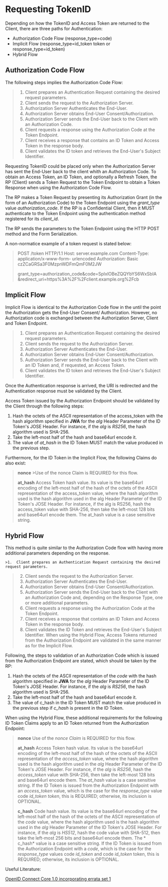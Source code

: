 # Requesting TokenID

Depending on how the TokenID and Access Token are returned to the Client, there are three paths for Authentication:
+ Authorization Code Flow (response_type=code)
+ Implicit Flow (response_type=id_token token or response_type=id_token)
+ Hybrid Flow 


## Authorization Code Flow
The following steps implies the Authorization Code Flow:

>1. Client prepares an Authentication Request containing the desired request parameters.
>2. Client sends the request to the Authorization Server.
>3.  Authorization Server Authenticates the End-User.
>4.  Authorization Server obtains End-User Consent/Authorization.
>5.  Authorization Server sends the End-User back to the Client with an Authorization Code.
>6.  Client requests a response using the Authorization Code at the Token Endpoint.
>7.  Client receives a response that contains an ID Token and Access Token in the response body.
>8.  Client validates the ID token and retrieves the End-User's Subject Identifier.

Requesting TokenID could be placed only when the Authorization Server has sent the End-User back to the client whith an Authorization Code.
To obtain an Access Token, an ID Token, and optionally a Refresh Token, the RP (Client) sends a Token Request to the Token Endpoint to obtain a Token Response when using the Authorization Code Flow. 

The RP makes a Token Request by presenting its Authorization Grant (in the form of an Authorization Code) to the Token Endpoint using the  *grant_type*  value  *authorization_code*. If the RP is a Confidential Client, then it MUST authenticate to the Token Endpoint using the authentication method registered for its  *client_id*.

The RP sends the parameters to the Token Endpoint using the HTTP  POST  method and the Form Serialization.

A non-normatice example of a token request is stated below:

>POST /token HTTP/1.1
>Host: server.example.com
>Content-Type: application/x-www-form-	urlencoded
>Authorization: Basic czZCaGRSa3F0MzpnWDFmQmF0M2JW
>
>  grant_type=authorization_code&code=SplxlOBeZQQYbYS6WxSbIA
>	  &redirect_uri=https%3A%2F%2Fclient.example.org%2Fcb



## Implicit Flow

Implicit Flow is identical to the Authorization Code flow in the until the point the Authorization gets the End-User Consent/ Authorization. However, no Authorization code is exchanged between the Authorization Server, Client and Token Endpoint.
 
>    1. Client prepares an Authentication Request containing the desired request parameters.
>	2. Client sends the request to the Authorization Server.
>	3.  Authorization Server Authenticates the End-User.
>	4.  Authorization Server obtains End-User Consent/Authorization.
>	5.  Authorization Server sends the End-User back to the Client with an ID Token and, if requested, an Access Token.
>	6.  Client validates the ID token and retrieves the End-User's Subject Identifier.

Once the Authentication response is arrived, the URI is redirected and the Authentication response must be validated by the Client. 

Access Token issued by the Authorization Endpoint should be validated by the Client through the following steps:

1.  Hash the octets of the ASCII representation of the  access_token  with the hash algorithm specified in  **JWA** for the  *alg*  Header Parameter of the ID Token's JOSE Header. For instance, if the  *alg*  is  *RS256*, the hash algorithm used is SHA-256.
2.  Take the left-most half of the hash and base64url encode it.
3.  The value of  *at_hash*  in the ID Token MUST match the value produced in the previous step.

Furthermore, for the ID Token in the Implicit Flow, the following Claims do also exist:
	
>**nonce**
	>Use of the  nonce  Claim is REQUIRED for this flow.
>
>**at_hash**
	Access Token hash value. Its value is the base64url encoding of the left-most half of the hash of the octets of the ASCII representation of the  access_token  value, where the hash algorithm used is the hash algorithm used in the  alg  Header Parameter of the ID Token's JOSE Header. For instance, if the  alg  is  RS256, hash the  access_token  value with SHA-256, then take the left-most 128 bits and base64url encode them. The  at_hash  value is a case sensitive string.


## Hybrid Flow
This method is quite similar to the Authorization Code flow with having more additional parameters depending on the response.
>
	>1.  Client prepares an Authentication Request containing the desired request parameters.
>	2.  Client sends the request to the Authorization Server.
>	3.  Authorization Server Authenticates the End-User.
>	4.  Authorization Server obtains End-User Consent/Authorization.
>	5.  Authorization Server sends the End-User back to the Client with an Authorization Code and, depending on the Response Type, one or more additional parameters.
>	6.  Client requests a response using the Authorization Code at the Token Endpoint.
>	7.  Client receives a response that contains an ID Token and Access Token in the response body.
>	8.  Client validates the ID Token and retrieves the End-User's Subject Identifier.
When using the Hybrid Flow, Access Tokens returned from the Authorization Endpoint are validated in the same manner as for the Implicit Flow.

Following, the steps to validation of an Authorization Code which is issued from the Authorization Endpoint are stated, which should be taken by the RP:

1.  Hash the octets of the ASCII representation of the  *code*  with the hash algorithm specified in  **JWA** for the  *alg*  Header Parameter of the ID Token's JOSE Header. For instance, if the  *alg*  is  *RS256*, the hash algorithm used is SHA-256.
2.  Take the left-most half of the hash and base64url encode it.
3.  The value of  c_hash  in the ID Token MUST match the value produced in the previous step if  *c_hash*  is present in the ID Token.

When using the Hybrid Flow, these additional requirements for the following ID Token Claims apply to an ID Token returned from the Authorization Endpoint:

> **nonce**
> Use of the  *nonce  Claim* is REQUIRED for this flow.
> 
> **at_hash**
> Access Token hash value. Its value is the base64url encoding of the left-most half of the hash of the octets of the ASCII representation of the  *access_token*  value, where the hash algorithm used is the hash algorithm used in the  *alg*  Header Parameter of the ID Token's JOSE Header. For instance, if the  *alg*  is  *RS256*, hash the  *access_token*  value with SHA-256, then take the left-most 128 bits and base64url encode them. The  *at_hash*  value is a case sensitive string.
> If the ID Token is issued from the Authorization Endpoint with an  *access_token*  value, which is the case for the  *response_type*  value  code *id_token token*, this is REQUIRED; otherwise, its inclusion is OPTIONAL.
> 
> **c_hash**
> Code hash value. Its value is the base64url encoding of the left-most half of the hash of the octets of the ASCII representation of the  *code*  value, where the hash algorithm used is the hash algorithm used in the  *alg*  Header Parameter of the ID Token's JOSE Header. For instance, if the  *alg*  is  *HS512*, hash the  code  value with SHA-512, then take the left-most 256 bits and base64url encode them. The * c_hash* value is a case sensitive string.
> If the ID Token is issued from the Authorization Endpoint with a  *code*, which is the case for the  *response_type*  values  code *id_token*  and  code *id_token* token, this is REQUIRED; otherwise, its inclusion is OPTIONAL.



Useful Literature:

[OpenID Connect Core 1.0 incorporating errata set 1](https://openid.net/specs/openid-connect-core-1_0.html#AuthRequest)
